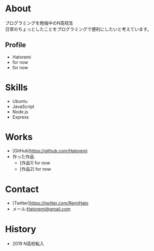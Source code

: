 # About
プログラミングを勉強中のN高校生<br>
日常のちょっとしたことをプログラミングで便利にしたいと考えています。

## Profile
- Hatoremi
- for now
- for now

# Skills
- Ubuntu
- JavaScript
- Node.js
- Express

# Works
- [GitHub]https://github.com/Hatoremi
- 作った作品
  - [作品1] for now
  - [作品2] for now

# Contact
- [Twitter]https://twitter.com/RemiHato
- メール:Hatoremi@gmail.com

# History
- 2019 N高校転入
